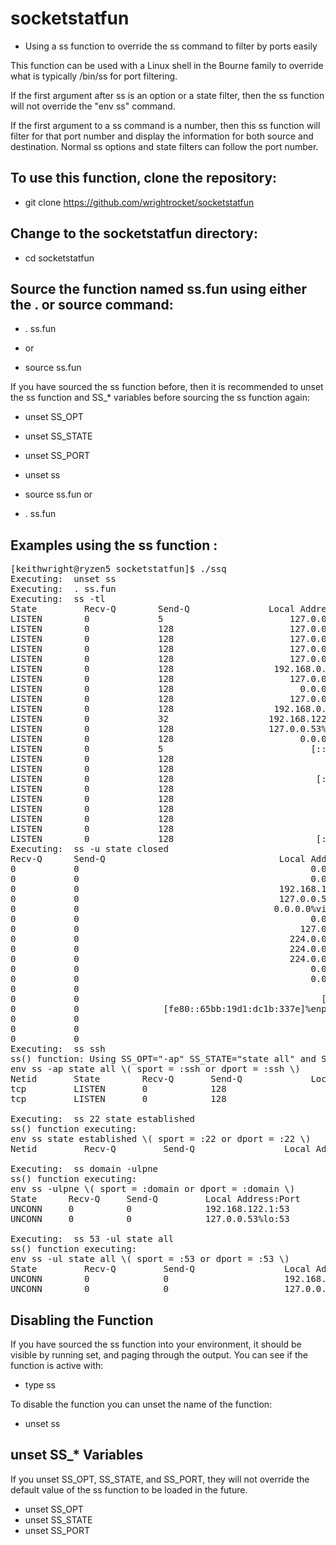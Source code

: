 # socketstatfun

* Using a ss function to override the ss command to filter by ports easily

This function can be used with a Linux shell in the Bourne family to override what is typically /bin/ss for port filtering.

If the first argument after ss is an option or a state filter, then the ss function will not override the "env ss" command.

If the first argument to a ss command is a number, then this ss function will filter for that port number and display the
information for both source and destination. Normal ss options and state filters can follow the port number.

## To use this function, clone the repository:

* git clone https://github.com/wrightrocket/socketstatfun

## Change to the socketstatfun directory:

* cd socketstatfun

## Source the function named ss.fun using either the . or source command:

* . ss.fun
 
* or 

* source ss.fun

If you have sourced the ss function before, then it is recommended to unset the ss function and SS_* variables before sourcing the ss function again:

* unset SS_OPT
* unset SS_STATE
* unset SS_PORT

* unset ss

* source ss.fun 
or 
* . ss.fun


## Examples using the ss function :
<pre>[keithwright@ryzen5 socketstatfun]$ ./ssq
Executing:  unset ss
Executing:  . ss.fun
Executing:  ss -tl
State         Recv-Q        Send-Q               Local Address:Port                       Peer Address:Port       
LISTEN        0             5                        127.0.0.1:ipp                             0.0.0.0:*          
LISTEN        0             128                      127.0.0.1:44261                           0.0.0.0:*          
LISTEN        0             128                      127.0.0.1:10248                           0.0.0.0:*          
LISTEN        0             128                      127.0.0.1:10249                           0.0.0.0:*          
LISTEN        0             128                      127.0.0.1:10251                           0.0.0.0:*          
LISTEN        0             128                   192.168.0.29:etcd-client                     0.0.0.0:*          
LISTEN        0             128                      127.0.0.1:etcd-client                     0.0.0.0:*          
LISTEN        0             128                        0.0.0.0:hostmon                         0.0.0.0:*          
LISTEN        0             128                      127.0.0.1:apollo-relay                    0.0.0.0:*          
LISTEN        0             128                   192.168.0.29:etcd-server                     0.0.0.0:*          
LISTEN        0             32                   192.168.122.1:domain                          0.0.0.0:*          
LISTEN        0             128                  127.0.0.53%lo:domain                          0.0.0.0:*          
LISTEN        0             128                        0.0.0.0:ssh                             0.0.0.0:*          
LISTEN        0             5                            [::1]:ipp                                [::]:*          
LISTEN        0             128                              *:10250                                 *:*          
LISTEN        0             128                              *:sun-sr-https                          *:*          
LISTEN        0             128                           [::]:hostmon                            [::]:*          
LISTEN        0             128                              *:10255                                 *:*          
LISTEN        0             128                              *:10256                                 *:*          
LISTEN        0             128                              *:http                                  *:*          
LISTEN        0             128                              *:10257                                 *:*          
LISTEN        0             128                              *:10259                                 *:*          
LISTEN        0             128                           [::]:ssh                                [::]:*          
Executing:  ss -u state closed
Recv-Q      Send-Q                                 Local Address:Port                      Peer Address:Port      
0           0                                            0.0.0.0:39873                          0.0.0.0:*         
0           0                                            0.0.0.0:48111                          0.0.0.0:*         
0           0                                      192.168.122.1:domain                         0.0.0.0:*         
0           0                                      127.0.0.53%lo:domain                         0.0.0.0:*         
0           0                                     0.0.0.0%virbr0:bootps                         0.0.0.0:*         
0           0                                            0.0.0.0:bootpc                         0.0.0.0:*         
0           0                                          127.0.0.1:323                            0.0.0.0:*         
0           0                                        224.0.0.251:mdns                           0.0.0.0:*         
0           0                                        224.0.0.251:mdns                           0.0.0.0:*         
0           0                                        224.0.0.251:mdns                           0.0.0.0:*         
0           0                                            0.0.0.0:mdns                           0.0.0.0:*         
0           0                                            0.0.0.0:hostmon                        0.0.0.0:*         
0           0                                               [::]:48494                             [::]:*         
0           0                                              [::1]:323                               [::]:*         
0           0                [fe80::65bb:19d1:dc1b:337e]%enp24s0:dhcpv6-client                     [::]:*         
0           0                                               [::]:mdns                              [::]:*         
0           0                                               [::]:hostmon                           [::]:*         
0           0                                                  *:54961                                *:*         
Executing:  ss ssh
ss() function: Using SS_OPT=&quot;-ap&quot; SS_STATE=&quot;state all&quot; and SS_PORT=&quot;ssh&quot; and executing:
env ss -ap state all \( sport = :ssh or dport = :ssh \)
Netid       State        Recv-Q       Send-Q             Local Address:Port               Peer Address:Port       
tcp         LISTEN       0            128                      0.0.0.0:ssh                     0.0.0.0:*          
tcp         LISTEN       0            128                         [::]:ssh                        [::]:*          

Executing:  ss 22 state established
ss() function executing:
env ss state established \( sport = :22 or dport = :22 \)
Netid         Recv-Q         Send-Q                 Local Address:Port                  Peer Address:Port         

Executing:  ss domain -ulpne
ss() function executing:
env ss -ulpne \( sport = :domain or dport = :domain \)
State      Recv-Q     Send-Q         Local Address:Port           Peer Address:Port                               
UNCONN     0          0              192.168.122.1:53                  0.0.0.0:*         ino:45888 sk:52d &lt;-&gt;     
UNCONN     0          0              127.0.0.53%lo:53                  0.0.0.0:*         uid:193 ino:37407 sk:52e &lt;-&gt;

Executing:  ss 53 -ul state all
ss() function executing:
env ss -ul state all \( sport = :53 or dport = :53 \)
State         Recv-Q         Send-Q                 Local Address:Port                   Peer Address:Port        
UNCONN        0              0                      192.168.122.1:domain                      0.0.0.0:*           
UNCONN        0              0                      127.0.0.53%lo:domain                      0.0.0.0:*    </pre>

## Disabling the Function
If you have sourced the ss function into your environment, it should be visible by running set, and paging through the output. You can see if the function is active with:

* type ss

To disable the function you can unset the name of the function:

* unset ss

## unset SS_* Variables
If you unset SS_OPT, SS_STATE, and SS_PORT, they will not override the default value of the ss function to be loaded in the future.

* unset SS_OPT 
* unset SS_STATE
* unset SS_PORT





